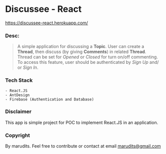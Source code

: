 # Discussee - React
https://discussee-react.herokuapp.com/

### Desc:

> A simple application for discussing a **Topic**. User can create a **Thread**, then discuss (by giving **Comments**) in related **Thread**. Thread can be set for *Opened* or *Closed* for turn on/off commenting. To access this feature, user should be authenticated by *Sign Up* and/ or *Sign In*.

### Tech Stack
	- React.JS
	- AntDesign
	- Firebase (Authentication and Database)

### Disclaimer
This app is simple project for POC to implement React.JS in an application.

### Copyright
By marudits. Feel free to contribute or contact at email marudits@gmail.com
